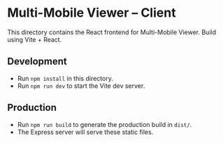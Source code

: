 # Multi-Mobile Viewer – Client

This directory contains the React frontend for Multi-Mobile Viewer. Build using Vite + React.

## Development
- Run `npm install` in this directory.
- Run `npm run dev` to start the Vite dev server.

## Production
- Run `npm run build` to generate the production build in `dist/`.
- The Express server will serve these static files.
